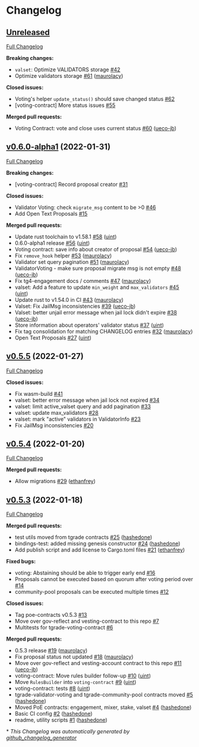 # Changelog

## [Unreleased](https://github.com/confio/poe-contracts/tree/HEAD)

[Full Changelog](https://github.com/confio/poe-contracts/compare/v0.6.0-alpha1...HEAD)

**Breaking changes:**

- `valset`: Optimize VALIDATORS storage [\#42](https://github.com/confio/poe-contracts/issues/42)
- Optimize validators storage [\#61](https://github.com/confio/poe-contracts/pull/61) ([maurolacy](https://github.com/maurolacy))

**Closed issues:**

- Voting's helper `update_status()` should save changed status [\#62](https://github.com/confio/poe-contracts/issues/62)
- \[voting-contract\] More status issues [\#55](https://github.com/confio/poe-contracts/issues/55)

**Merged pull requests:**

- Voting Contract: vote and close uses current status [\#60](https://github.com/confio/poe-contracts/pull/60) ([ueco-jb](https://github.com/ueco-jb))

## [v0.6.0-alpha1](https://github.com/confio/poe-contracts/tree/v0.6.0-alpha1) (2022-01-31)

[Full Changelog](https://github.com/confio/poe-contracts/compare/v0.5.5...v0.6.0-alpha1)

**Breaking changes:**

- \[voting-contract\] Record proposal creator [\#31](https://github.com/confio/poe-contracts/issues/31)

**Closed issues:**

- Validator Voting: check `migrate_msg` content to be \>0 [\#46](https://github.com/confio/poe-contracts/issues/46)
- Add Open Text Proposals [\#15](https://github.com/confio/poe-contracts/issues/15)

**Merged pull requests:**

- Update rust toolchain to v1.58.1 [\#58](https://github.com/confio/poe-contracts/pull/58) ([uint](https://github.com/uint))
- 0.6.0-alpha1 release [\#56](https://github.com/confio/poe-contracts/pull/56) ([uint](https://github.com/uint))
- Voting contract: save info about creator of proposal [\#54](https://github.com/confio/poe-contracts/pull/54) ([ueco-jb](https://github.com/ueco-jb))
- Fix `remove_hook` helper [\#53](https://github.com/confio/poe-contracts/pull/53) ([maurolacy](https://github.com/maurolacy))
- Validator set query pagination [\#51](https://github.com/confio/poe-contracts/pull/51) ([maurolacy](https://github.com/maurolacy))
- ValidatorVoting - make sure proposal migrate msg is not empty [\#48](https://github.com/confio/poe-contracts/pull/48) ([ueco-jb](https://github.com/ueco-jb))
- Fix tg4-engagement docs / comments [\#47](https://github.com/confio/poe-contracts/pull/47) ([maurolacy](https://github.com/maurolacy))
- valset: Add a feature to update `min_weight` and `max_validators` [\#45](https://github.com/confio/poe-contracts/pull/45) ([uint](https://github.com/uint))
- Update rust to v1.54.0 in CI [\#43](https://github.com/confio/poe-contracts/pull/43) ([maurolacy](https://github.com/maurolacy))
- Valset: Fix JailMsg inconsistencies [\#39](https://github.com/confio/poe-contracts/pull/39) ([ueco-jb](https://github.com/ueco-jb))
- Valset: better unjail error message when jail lock didn't expire [\#38](https://github.com/confio/poe-contracts/pull/38) ([ueco-jb](https://github.com/ueco-jb))
- Store information about operators' validator status [\#37](https://github.com/confio/poe-contracts/pull/37) ([uint](https://github.com/uint))
- Fix tag consolidation for matching CHANGELOG entries [\#32](https://github.com/confio/poe-contracts/pull/32) ([maurolacy](https://github.com/maurolacy))
- Open Text Proposals [\#27](https://github.com/confio/poe-contracts/pull/27) ([uint](https://github.com/uint))

## [v0.5.5](https://github.com/confio/poe-contracts/tree/v0.5.5) (2022-01-27)

[Full Changelog](https://github.com/confio/poe-contracts/compare/v0.5.4...v0.5.5)

**Closed issues:**

- Fix wasm-build [\#41](https://github.com/confio/poe-contracts/issues/41)
- valset: better error message when jail lock not expired [\#34](https://github.com/confio/poe-contracts/issues/34)
- valset: limit active\_valset query and add pagination [\#33](https://github.com/confio/poe-contracts/issues/33)
- valset: update max\_validators [\#28](https://github.com/confio/poe-contracts/issues/28)
- valset: mark "active" validators in ValidatorInfo [\#23](https://github.com/confio/poe-contracts/issues/23)
- Fix JailMsg inconsistencies [\#20](https://github.com/confio/poe-contracts/issues/20)

## [v0.5.4](https://github.com/confio/poe-contracts/tree/v0.5.4) (2022-01-20)

[Full Changelog](https://github.com/confio/poe-contracts/compare/v0.5.3-2...v0.5.4)

**Merged pull requests:**

- Allow migrations [\#29](https://github.com/confio/poe-contracts/pull/29) ([ethanfrey](https://github.com/ethanfrey))

## [v0.5.3](https://github.com/confio/poe-contracts/tree/v0.5.3-2) (2022-01-18)

[Full Changelog](https://github.com/confio/poe-contracts/compare/7a91033173dbd32d835373b31ad1c1b7c7db4296...v0.5.3-2)

**Merged pull requests:**

- test utils moved from tgrade contracts [\#25](https://github.com/confio/poe-contracts/pull/25) ([hashedone](https://github.com/hashedone))
- bindings-test: added missing genesis constructor [\#24](https://github.com/confio/poe-contracts/pull/24) ([hashedone](https://github.com/hashedone))
- Add publish script and add license to Cargo.toml files [\#21](https://github.com/confio/poe-contracts/pull/21) ([ethanfrey](https://github.com/ethanfrey))

**Fixed bugs:**

- voting: Abstaining should be able to trigger early end [\#16](https://github.com/confio/poe-contracts/issues/16)
- Proposals cannot be executed based on quorum after voting period over [\#14](https://github.com/confio/poe-contracts/issues/14)
- community-pool proposals can be executed multiple times [\#12](https://github.com/confio/poe-contracts/issues/12)

**Closed issues:**

- Tag poe-contracts v0.5.3 [\#13](https://github.com/confio/poe-contracts/issues/13)
- Move over gov-reflect and vesting-contract to this repo [\#7](https://github.com/confio/poe-contracts/issues/7)
- Multitests for tgrade-voting-contract [\#6](https://github.com/confio/poe-contracts/issues/6)

**Merged pull requests:**

- 0.5.3 release [\#19](https://github.com/confio/poe-contracts/pull/19) ([maurolacy](https://github.com/maurolacy))
- Fix proposal status not updated [\#18](https://github.com/confio/poe-contracts/pull/18) ([maurolacy](https://github.com/maurolacy))
- Move over gov-reflect and vesting-account contract to this repo [\#11](https://github.com/confio/poe-contracts/pull/11) ([ueco-jb](https://github.com/ueco-jb))
- voting-contract: Move rules builder follow-up [\#10](https://github.com/confio/poe-contracts/pull/10) ([uint](https://github.com/uint))
- Move `RulesBuilder` into `voting-contract` [\#9](https://github.com/confio/poe-contracts/pull/9) ([uint](https://github.com/uint))
- voting-contract: tests [\#8](https://github.com/confio/poe-contracts/pull/8) ([uint](https://github.com/uint))
- tgrade-validator-voting and tgrade-community-pool contracts moved [\#5](https://github.com/confio/poe-contracts/pull/5) ([hashedone](https://github.com/hashedone))
- Moved PoE contracts: engagement, mixer, stake, valset [\#4](https://github.com/confio/poe-contracts/pull/4) ([hashedone](https://github.com/hashedone))
- Basic CI config [\#2](https://github.com/confio/poe-contracts/pull/2) ([hashedone](https://github.com/hashedone))
- readme, utility scripts [\#1](https://github.com/confio/poe-contracts/pull/1) ([hashedone](https://github.com/hashedone))


\* *This Changelog was automatically generated by [github_changelog_generator](https://github.com/github-changelog-generator/github-changelog-generator)*
